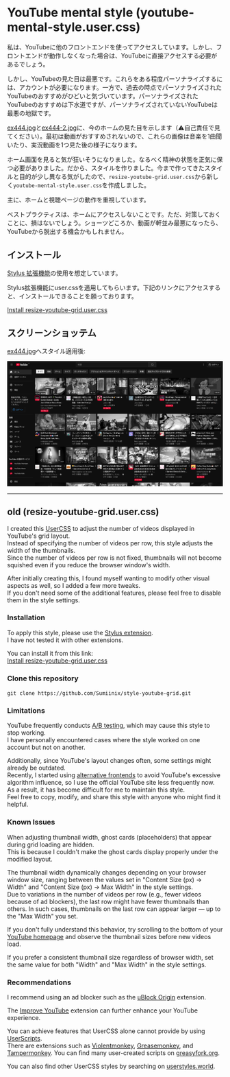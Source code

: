 # YouTube mental style (youtube-mental-style.user.css)

私は、YouTubeに他のフロントエンドを使ってアクセスしています。しかし、フロントエンドが動作しなくなった場合は、YouTubeに直接アクセスする必要があるでしょう。

しかし、YouTubeの見た目は最悪です。これらをある程度パーソナライズするには、アカウントが必要になります。一方で、過去の時点でパーソナライズされたYouTubeのおすすめがひどいと気づいています。パーソナライズされたYouTubeのおすすめは下水道ですが、パーソナライズされていないYouTubeは最悪の地獄です。

[ex444.jpg](/screenshots/ex444.jpg)と[ex444-2.jpg](/screenshots/ex444-2.jpg)に、今のホームの見た目を示します（⚠️自己責任で見てください）。最初は動画がおすすめされないので、これらの画像は音楽を1曲聞いたり、実況動画を1つ見た後の様子になります。

ホーム画面を見ると気が狂いそうになりました。なるべく精神の状態を正気に保つ必要がありました。だから、スタイルを作りました。今まで作ってきたスタイルと目的が少し異なる気がしたので、`resize-youtube-grid.user.css`から新しく`youtube-mental-style.user.css`を作成しました。

主に、ホームと視聴ページの動作を重視しています。

ベストプラクティスは、ホームにアクセスしないことです。ただ、対策しておくことに、損はないでしょう。ショーツどころか、動画が軒並み最悪になったら、YouTubeから脱出する機会かもしれません。

## インストール

[Stylus 拡張機能](https://github.com/openstyles/stylus?tab=readme-ov-file#releases)の使用を想定しています。

Stylus拡張機能にuser.cssを適用してもらいます。下記のリンクにアクセスすると、インストールできることを願っております。

[Install resize-youtube-grid.user.css](https://github.com/Sumiinix/style-youtube-grid/raw/main/youtube-mental-style.user.css)

## スクリーンショッテム

[ex444.jpg](/screenshots/ex444.jpg)へスタイル適用後:

![ex444-39.jpg](/screenshots/ex444-39.jpg)

---

## old (resize-youtube-grid.user.css)

I created this [UserCSS](https://github.com/openstyles/stylus/wiki/Usercss) to adjust the number of videos displayed in YouTube's grid layout.  
 Instead of specifying the number of videos per row, this style adjusts the width of the thumbnails.  
 Since the number of videos per row is not fixed, thumbnails will not become squished even if you reduce the browser window's width.

After initially creating this, I found myself wanting to modify other visual aspects as well, so I added a few more tweaks.  
 If you don't need some of the additional features, please feel free to disable them in the style settings.

### Installation
To apply this style, please use the [Stylus extension](https://github.com/openstyles/stylus?tab=readme-ov-file#releases).  
I have not tested it with other extensions.

You can install it from this link:  
[Install resize-youtube-grid.user.css](https://github.com/Sumiinix/style-youtube-grid/raw/main/resize-youtube-grid.user.css)

### Clone this repository
``` shell
git clone https://github.com/Sumiinix/style-youtube-grid.git
```

### Limitations
YouTube frequently conducts [A/B testing](https://en.wikipedia.org/wiki/A/B_testing), which may cause this style to stop working.  
I have personally encountered cases where the style worked on one account but not on another.

Additionally, since YouTube's layout changes often, some settings might already be outdated.  
Recently, I started using [alternative frontends](https://github.com/mendel5/alternative-front-ends?tab=readme-ov-file#youtube) to avoid YouTube's excessive algorithm influence, so I use the official YouTube site less frequently now.  
As a result, it has become difficult for me to maintain this style.  
Feel free to copy, modify, and share this style with anyone who might find it helpful.

### Known Issues
When adjusting thumbnail width, ghost cards (placeholders) that appear during grid loading are hidden.  
This is because I couldn't make the ghost cards display properly under the modified layout.

The thumbnail width dynamically changes depending on your browser window size, ranging between the values set in "Content Size (px) → Width" and "Content Size (px) → Max Width" in the style settings.  
Due to variations in the number of videos per row (e.g., fewer videos because of ad blockers), the last row might have fewer thumbnails than others. In such cases, thumbnails on the last row can appear larger — up to the "Max Width" you set.

If you don't fully understand this behavior, try scrolling to the bottom of your [YouTube homepage](https://www.youtube.com/) and observe the thumbnail sizes before new videos load.

If you prefer a consistent thumbnail size regardless of browser width, set the same value for both "Width" and "Max Width" in the style settings.

### Recommendations
I recommend using an ad blocker such as the [uBlock Origin](https://ublockorigin.com/) extension.

The [Improve YouTube](https://github.com/code-charity/youtube) extension can further enhance your YouTube experience.

You can achieve features that UserCSS alone cannot provide by using [UserScripts](https://en.wikipedia.org/wiki/Userscript).  
There are extensions such as [Violentmonkey](https://violentmonkey.github.io/), [Greasemonkey](https://www.greasespot.net/), and [Tampermonkey](https://www.tampermonkey.net/).
You can find many user-created scripts on [greasyfork.org](https://greasyfork.org/).

You can also find other UserCSS styles by searching on [userstyles.world](https://userstyles.world/).
